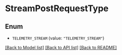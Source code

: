 # StreamPostRequestType

## Enum


* `TELEMETRY_STREAM` (value: `"TELEMETRY_STREAM"`)


[[Back to Model list]](../README.md#documentation-for-models) [[Back to API list]](../README.md#documentation-for-api-endpoints) [[Back to README]](../README.md)


